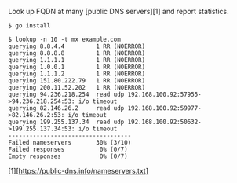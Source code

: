 Look up FQDN at many [public DNS servers][1] and report statistics.

```
$ go install
```

```
$ lookup -n 10 -t mx example.com
querying 8.8.4.4         1 RR (NOERROR)
querying 8.8.8.8         1 RR (NOERROR)
querying 1.1.1.1         1 RR (NOERROR)
querying 1.0.0.1         1 RR (NOERROR)
querying 1.1.1.2         1 RR (NOERROR)
querying 151.80.222.79   1 RR (NOERROR)
querying 200.11.52.202   1 RR (NOERROR)
querying 94.236.218.254  read udp 192.168.100.92:57955->94.236.218.254:53: i/o timeout
querying 82.146.26.2     read udp 192.168.100.92:59977->82.146.26.2:53: i/o timeout
querying 199.255.137.34  read udp 192.168.100.92:50632->199.255.137.34:53: i/o timeout
-----------------------------------
Failed nameservers       30% (3/10)
Failed responses          0% (0/7)
Empty responses           0% (0/7)
```

[1][https://public-dns.info/nameservers.txt]